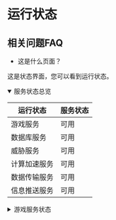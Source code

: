 # 运行状态
## 相关问题FAQ
- 这是什么页面？

这是状态界面，您可以看到运行状态。
<details open>

<summary>服务状态总览</summary>

|运行状态|服务状态|
|-------|-------|
|游戏服务|可用|
|数据库服务|可用|
|威胁服务|可用|
|计算加速服务|可用|
|数据传输服务|可用|
|信息推送服务|可用|


</details>

<details false>

<summary>游戏服务状态</summary>

|游戏名称|状态|
|---|---|
|原神|可用|
|崩环：星穹铁道（只订阅）|可用|
|绝区零|未开服|
